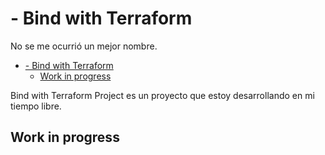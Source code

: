 # - Bind with Terraform

No se me ocurrió un mejor nombre.

- [- Bind with Terraform](#--bind-with-terraform)
  - [Work in progress](#work-in-progress)

Bind with Terraform Project es un proyecto que estoy desarrollando en mi tiempo libre.

## Work in progress
